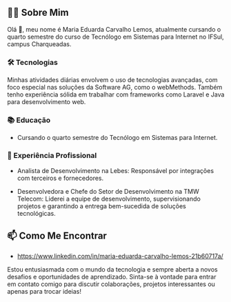 
## 👩‍💻 Sobre Mim

Olá 👋, meu nome é Maria Eduarda Carvalho Lemos, atualmente cursando o quarto semestre do curso de Tecnólogo em Sistemas para Internet no IFSul, campus Charqueadas. 

### 🛠️ Tecnologias

Minhas atividades diárias envolvem o uso de tecnologias avançadas, com foco especial nas soluções da Software AG, como o webMethods. Também tenho experiência sólida em trabalhar com frameworks como Laravel e Java para desenvolvimento web.

### 📚 Educação

- Cursando o quarto semestre do Tecnólogo em Sistemas para Internet.

### 💼 Experiência Profissional

- Analista de Desenvolvimento na Lebes: Responsável por integrações com terceiros e fornecedores.

- Desenvolvedora e Chefe do Setor de Desenvolvimento na TMW Telecom: Liderei a equipe de desenvolvimento, supervisionando projetos e garantindo a entrega bem-sucedida de soluções tecnológicas.


## 📫 Como Me Encontrar

- https://www.linkedin.com/in/maria-eduarda-carvalho-lemos-21b60717a/


Estou entusiasmada com o mundo da tecnologia e sempre aberta a novos desafios e oportunidades de aprendizado. Sinta-se à vontade para entrar em contato comigo para discutir colaborações, projetos interessantes ou apenas para trocar ideias!
